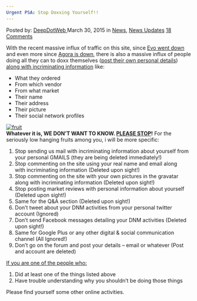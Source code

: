 ```yaml
---
Urgent PSA: Stop Doxxing Yourself!!
---
```

<article class="post-listing post-9775 post type-post status-publish format-standard has-post-thumbnail hentry category-news  tag-doxxing tag-psa tag-stop tag-urgent">
<div class="post-inner">
<span>Posted by: <a href="https://www.deepdotweb.com/author/admin/" title="">DeepDotWeb </a></span>
<span>March 30, 2015</span>
<span>in <a href="https://www.deepdotweb.com/category/news/" rel="category tag">News</a>, <a href="https://www.deepdotweb.com/category/news-updates/" rel="category tag">News Updates</a></span>
<span><a href="https://www.deepdotweb.com/2015/03/30/urgent-psa-stop-doxxing-yourself/#comments">18 Comments</a></span>


<p>With the recent massive influx of traffic on this site, since <a title="Evolution Marketplace Exit Scam: Biggest Exist Scam Ever?" href="http://www.deepdotweb.com/2015/03/18/evolution-marketplace-exit-scam-biggest-exist-scam-ever/">Evo went down</a> and even more since <a href="http://www.deepdotweb.com/marketplace-directory/listing/agora-market">Agora is down</a>, there is also a massive influx of people doing all they can to doxx themselves (<a href="http://www.deepdotweb.com/2014/03/02/deepdotwebs-darknet-dictionary/">post their own personal details</a>) <span style="text-decoration: underline;">along with incriminating information</span> like:</p>
<ul>
<li>What they ordered</li>
<li>From which vendor</li>
<li>From what market</li>
<li>Their name</li>
<li>Their address</li>
<li>Their picture</li>
<li>Their social network profiles</li>
</ul>
<p><a href="/imgs/2015/03/fruit.png"><img class="aligncenter size-full wp-image-9776" src="/imgs/2015/03/fruit.png" alt="fruit" width="673" height="362" srcset="/imgs/2015/03/fruit.png 673w, /imgs/2015/03/fruit-300x161.png 300w" sizes="(max-width: 673px) 100vw, 673px"/></a><br/>
<strong>Whatever it is, WE DON&#8217;T WANT TO KNOW. <span style="text-decoration: underline;">PLEASE STOP</span>!</strong> For the seriously low hanging fruits among you, i will be more specific:</p>
<ol>
<li>Stop sending us mail with incriminating information about yourself from your personal GMAILS (they are being deleted immediately!)</li>
<li>Stop commenting on the site using your real name and email along with incriminating information (Deleted upon sight!)</li>
<li>Stop commenting on the site with your own pictures in the gravatar along with incriminating information (Deleted upon sight!)</li>
<li>Stop posting market reviews with personal information about yourself (Deleted upon sight!)</li>
<li>Same for the Q&amp;A section (Deleted upon sight!)</li>
<li>Don&#8217;t tweet about your DNM activities from your personal twitter account (Ignored)</li>
<li>Don&#8217;t send Facebook messages detailing your DNM activities (Deleted upon sight!)</li>
<li>Same for Google Plus or any other digital &amp; social communication channel (All Ignored!)</li>
<li>Don&#8217;t go on the forum and post your details &#8211; email or whatever (Post and account are deleted)</li>
</ol>
<p><span style="text-decoration: underline;">If you are one of the people who:</span></p>
<ol>
<li>Did at least one of the things listed above</li>
<li>Have trouble understanding why you shouldn&#8217;t be doing those things</li>
</ol>
<p>Please find yourself some other online activities.</p>
</div>
<span style="display:none"><a href="https://www.deepdotweb.com/tag/doxxing/" rel="tag">doxxing</a> <a href="https://www.deepdotweb.com/tag/psa/" rel="tag">psa</a> <a href="https://www.deepdotweb.com/tag/stop/" rel="tag">stop</a> <a href="https://www.deepdotweb.com/tag/urgent/" rel="tag">urgent</a></span> <span style="display:none" class="updated">2015-03-30